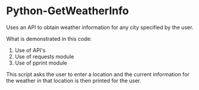 # Python-GetWeatherInfo
Uses an API to obtain weather information for any city specified by the user.

What is demonstrated in this code:
1. Use of API's
2. Use of requests module
3. Use of pprint module

This script asks the user to enter a location and the current information for the weather in that location is then printed for the user.
